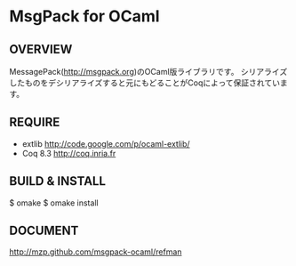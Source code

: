 MsgPack for OCaml
==============================

OVERVIEW
------------------------------
MessagePack(http://msgpack.org)のOCaml版ライブラリです。
シリアライズしたものをデシリアライズすると元にもどることがCoqによって保証されています。

REQUIRE
------------------------------
* extlib http://code.google.com/p/ocaml-extlib/
* Coq 8.3 http://coq.inria.fr

BUILD & INSTALL
------------------------------

   $ omake
   $ omake install

DOCUMENT
------------------------------
http://mzp.github.com/msgpack-ocaml/refman